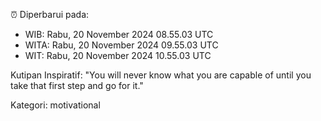 ⏰ Diperbarui pada:
- WIB: Rabu, 20 November 2024 08.55.03 UTC
- WITA: Rabu, 20 November 2024 09.55.03 UTC
- WIT: Rabu, 20 November 2024 10.55.03 UTC

Kutipan Inspiratif:
"You will never know what you are capable of until you take that first step and go for it."


Kategori: motivational


